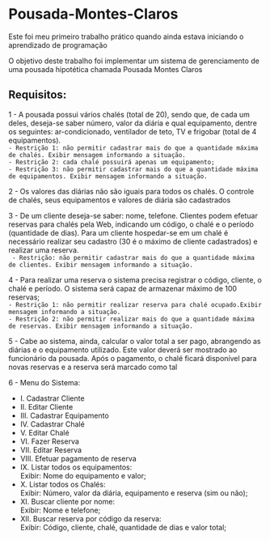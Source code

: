 # Pousada-Montes-Claros
Este foi meu primeiro trabalho prático quando ainda estava iniciando o aprendizado de programação<br>

O objetivo deste trabalho foi implementar um sistema de gerenciamento de uma pousada hipotética chamada Pousada Montes Claros<br>

## Requisitos:<br>
   1 - A pousada possui vários chalés (total de 20), sendo que, de cada um deles, deseja-se saber número, valor da diária e qual equipamento, dentre os seguintes: ar-condicionado, ventilador de teto, TV e frigobar (total de 4 equipamentos).<br>
    ```- Restrição 1: não permitir cadastrar mais do que a quantidade máxima de chalés. Exibir mensagem informando a situação.```<br>
    ```- Restrição 2: cada chalé possuirá apenas um equipamento;``` <br>
    ```- Restrição 3: não permitir cadastrar mais do que a quantidade máxima de equipamentos. Exibir mensagem informando a situação.```
    
   2 - Os valores das diárias não são iguais para todos os chalés. O controle de chalés, seus equipamentos e valores de diária são cadastrados
  
   3 -  De um cliente deseja-se saber: nome, telefone. Clientes podem efetuar reservas para chalés pela Web, indicando um código, o chalé e o período (quantidade de dias). Para um cliente hospedar-se em um chalé é necessário realizar seu cadastro (30 é o máximo de cliente cadastrados) e realizar uma reserva.<br>
   ``` - Restrição: não permitir cadastrar mais do que a quantidade máxima de clientes. Exibir mensagem informando a situação.```

   4 - Para realizar uma reserva o sistema precisa registrar o código, cliente, o chalé e período. O sistema será capaz de armazenar máximo de 100 reservas;<br>
    ```- Restrição 1: não permitir realizar reserva para chalé ocupado.Exibir mensagem informando a situação.``` <br>
    ```- Restrição 2: não permitir realizar mais do que a quantidade máxima de reservas. Exibir mensagem informando a situação.```

   5 - Cabe ao sistema, ainda, calcular o valor total a ser pago, abrangendo as diárias e o equipamento utilizado. Este valor deverá ser mostrado ao funcionário da pousada. Após o pagamento, o chalé ficará disponível para novas reservas e a reserva será marcado como tal

   6 - Menu do Sistema:<br>
* I. Cadastrar Cliente <br>
* II. Editar Cliente <br>
* III. Cadastrar Equipamento <br>
* IV. Cadastrar Chalé <br>
* V. Editar Chalé <br>
* VI. Fazer Reserva <br>
* VII. Editar Reserva <br>
* VIII. Efetuar pagamento de reserva <br>
* IX. Listar todos os equipamentos: <br>
    Exibir: Nome do equipamento e valor; <br>
* X. Listar todos os Chalés: <br>
    Exibir: Número, valor da diária, equipamento e reserva (sim ou não); <br>
* XI. Buscar cliente por nome: <br>
    Exibir: Nome e telefone; <br>
* XII. Buscar reserva por código da reserva: <br>
    Exibir: Código, cliente, chalé, quantidade de dias e valor total; <br>
